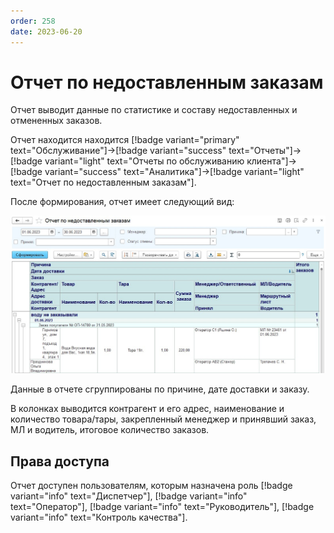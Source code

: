 ```yaml
---
order: 258
date: 2023-06-20
---
```

# Отчет по недоставленным заказам

Отчет выводит данные по статистике и составу недоставленных и отмененных заказов.

Отчет находится находится [!badge variant="primary" text="Обслуживание"]->[!badge variant="success" text="Отчеты"]->[!badge variant="light" text="Отчеты по обслуживанию клиента"]->[!badge variant="success" text="Аналитика"]->[!badge variant="light" text="Отчет по недоставленным заказам"].

После формирования, отчет имеет следующий вид:

![Отчет по недоставленным заказам](/images/Отчет_по_недоставленным_заказам.jpg)

Данные в отчете сгруппированы по причине, дате доставки и заказу.

В колонках выводится контрагент и его адрес, наименование и количество товара/тары, закрепленный менеджер и принявший заказ, МЛ и водитель, итоговое количество заказов.

## Права доступа

Отчет доступен пользователям, которым назначена роль [!badge variant="info" text="Диспетчер"], [!badge variant="info" text="Оператор"], [!badge variant="info" text="Руководитель"], [!badge variant="info" text="Контроль качества"].